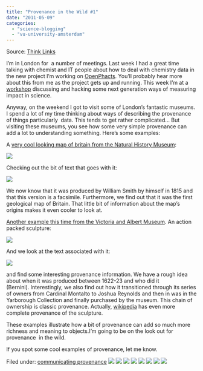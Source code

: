 ```yaml
---
title: "Provenance in the Wild #1"
date: "2011-05-09"
categories: 
  - "science-blogging"
  - "vu-university-amsterdam"
---
```


Source: [Think Links](http://thinklinks.wordpress.com/feed/)

I’m in London for  a number of meetings. Last week I had a great time talking with chemist and IT people about how to deal with chemistry data in the new project I’m working on [OpenPhacts](http://www.openphacts.org). You’ll probably hear more about this from me as the project gets up and running. This week I’m at a [workshop](http://thinklinks.wordpress.com/2011/05/06/intro-for-beyond-impact/ "Intro for Beyond Impact") discussing and hacking some next generation ways of measuring impact in science.

Anyway, on the weekend I got to visit some of London’s fantastic museums. I spend a lot of my time thinking about ways of describing the provenance of things particularly  data. This tends to get rather complicated… But visiting these museums, you see how some very simple provenance can add a lot to understanding something. Here’s some examples:

A [very cool looking map of britain from the Natural History Museum](http://www.nhm.ac.uk/natureplus/community/library/blog/2010/08/24/item-of-the-month-no-1-august-2010--william-smith-a-national-treasure?fromGateway=true):

[![](http://thinklinks.files.wordpress.com/2011/05/img_0342.jpg?w=225&h=300)](http://thinklinks.files.wordpress.com/2011/05/img_0342.jpg)

Checking out the bit of text that goes with it:

[![](http://thinklinks.files.wordpress.com/2011/05/img_0343.jpg?w=238&h=300)](http://thinklinks.files.wordpress.com/2011/05/img_0343.jpg)

We now know that it was produced by William Smith by himself in 1815 and that this version is a facsimile. Furthermore, we find out that it was the first geological map of Britain. That little bit of information about the map’s origins makes it even cooler to look at.

[Another example this time from the Victoria and Albert Museum](http://www.vam.ac.uk/images/image/21222-popup.html). An action packed sculpture:

[![](http://thinklinks.files.wordpress.com/2011/05/img_0360.jpg?w=225&h=300)](http://thinklinks.files.wordpress.com/2011/05/img_0360.jpg)

And we look at the text associated with it:

[![](http://thinklinks.files.wordpress.com/2011/05/img_0359.jpg?w=300&h=225)](http://thinklinks.files.wordpress.com/2011/05/img_0359.jpg)

and find some interesting provenance information. We have a rough idea about when it was produced between 1622-23 and who did it (Bernini). Interestingly, we also find out how it transitioned through its series of owners from Cardinal Montalto to Joshua Reynolds and then in was in the Yarborough Collection and finally purchased by the museum. This chain of ownership is classic provenance. Actually, [wikipedia](http://en.wikipedia.org/wiki/Neptune_and_Triton_(Bernini)) has even more complete provenance of the sculpture.

These examples illustrate how a bit of provenance can add so much more richness and meaning to objects.I’m going to be on the look out for provenance  in the wild.

If you spot some cool examples of provenance, let me know.

  
Filed under: [communicating provenance](http://thinklinks.wordpress.com/category/communicating-provenance/) [![](http://feeds.wordpress.com/1.0/comments/thinklinks.wordpress.com/296/)](http://feeds.wordpress.com/1.0/gocomments/thinklinks.wordpress.com/296/) [![](http://feeds.wordpress.com/1.0/delicious/thinklinks.wordpress.com/296/)](http://feeds.wordpress.com/1.0/godelicious/thinklinks.wordpress.com/296/) [![](http://feeds.wordpress.com/1.0/facebook/thinklinks.wordpress.com/296/)](http://feeds.wordpress.com/1.0/gofacebook/thinklinks.wordpress.com/296/) [![](http://feeds.wordpress.com/1.0/twitter/thinklinks.wordpress.com/296/)](http://feeds.wordpress.com/1.0/gotwitter/thinklinks.wordpress.com/296/) [![](http://feeds.wordpress.com/1.0/stumble/thinklinks.wordpress.com/296/)](http://feeds.wordpress.com/1.0/gostumble/thinklinks.wordpress.com/296/) [![](http://feeds.wordpress.com/1.0/digg/thinklinks.wordpress.com/296/)](http://feeds.wordpress.com/1.0/godigg/thinklinks.wordpress.com/296/) [![](http://feeds.wordpress.com/1.0/reddit/thinklinks.wordpress.com/296/)](http://feeds.wordpress.com/1.0/goreddit/thinklinks.wordpress.com/296/) ![](http://stats.wordpress.com/b.gif?host=thinklinks.wordpress.com&blog=5274753&post=296&subd=thinklinks&ref=&feed=1)
